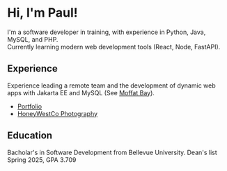 # Hi,  I'm Paul!
I'm a software developer in training, with experience in Python, Java, MySQL, and PHP.  
Currently learning modern web development tools (React, Node, FastAPI).  

## Experience
Experience leading a remote team and the development of dynamic web apps with Jakarta EE and MySQL (See [Moffat Bay](https://github.com/paulromer12/Moffat-Bay)).  

- [Portfolio](https://paulromer12.github.io/)
- [HoneyWestCo Photography](https://honeywestco.com)

## Education
Bacholar's in Software Development from Bellevue University. Dean's list Spring 2025, GPA 3.709
